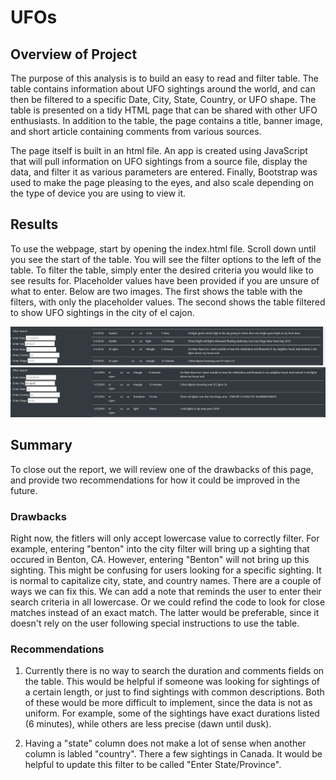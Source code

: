 # UFOs

## Overview of Project
The purpose of this analysis is to build an easy to read and filter table. The table contains information about UFO sightings around the world, and can then be filtered to a specific Date, City, State, Country, or UFO shape. The table is presented on a tidy HTML page that can be shared with other UFO enthusiasts. In addition to the table, the page contains a title, banner image, and short article containing comments from various sources. 

The page itself is built in an html file. An app is created using JavaScript that will pull information on UFO sightings from a source file, display the data, and filter it as various parameters are entered. Finally, Bootstrap was used to make the page pleasing to the eyes, and also scale depending on the type of device you are using to view it. 

## Results
To use the webpage, start by opening the index.html file. Scroll down until you see the start of the table. You will see the filter options to the left of the table. To filter the table, simply enter the desired criteria you would like to see results for. Placeholder values have been provided if you are unsure of what to enter. Below are two images. The first shows the table with the filters, with only the placeholder values. The second shows the table filtered to show UFO sightings in the city of el cajon. 

![Filter Options](static/images/image_1.PNG)
![Filtered Table](static/images/image_2.PNG)

## Summary
To close out the report, we will review one of the drawbacks of this page, and provide two recommendations for how it could be improved in the future. 

### Drawbacks
Right now, the fitlers will only accept lowercase value to correctly filter. For example, entering "benton" into the city filter will bring up a sighting that occured in Benton, CA. However, entering "Benton" will not bring up this sighting. This might be confusing for users looking for a specific sighting. It is normal to capitalize city, state, and country names. There are a couple of ways we can fix this. We can add a note that reminds the user to enter their search criteria in all lowercase. Or we could refind the code to look for close matches instead of an exact match. The latter would be preferable, since it doesn't rely on the user following special instructions to use the table. 

### Recommendations
1. Currently there is no way to search the duration and comments fields on the table. This would be helpful if someone was looking for sightings of a certain length, or just to find sightings with common descriptions. Both of these would be more difficult to implement, since the data is not as uniform. For example, some of the sightings have exact durations listed (6 minutes), while others are less precise (dawn until dusk). 

2. Having a "state" column does not make a lot of sense when another column is labled "country". There a few sightings in Canada. It would be helpful to update this filter to be called "Enter State/Province". 
